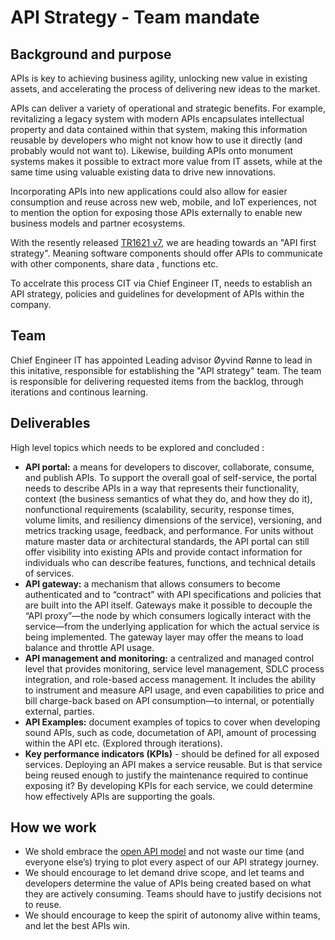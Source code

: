 # API Strategy - Team mandate

## Background and purpose

APIs is key to achieving business agility, unlocking new value in existing assets, and accelerating the process of delivering new ideas to the market.

APIs can deliver a variety of operational and strategic benefits. For example, revitalizing a legacy system with modern APIs encapsulates intellectual property and data contained within that system, making this information reusable by developers who might not know how to use it directly (and probably would not want to). Likewise, building APIs onto monument systems makes it possible to extract more value from IT assets, while at the same time using valuable existing data to drive new innovations.

Incorporating APIs into new applications could also allow for easier consumption and reuse across new web, mobile, and IoT experiences, not to mention the option for exposing those APIs externally to enable new business models and partner ecosystems.

With the resently released [TR1621 v7](), we are heading towards an "API first strategy". Meaning software components should offer APIs to communicate with other components, share data , functions etc.

To accelrate this process CIT via Chief Engineer IT, needs to establish an API strategy, policies and guidelines for development of APIs within the company.

## Team

Chief Engineer IT has appointed Leading advisor Øyvind Rønne to lead in this initative, responsible for establishing the "API strategy" team. The team is responsible for delivering requested items from the backlog, through iterations and continous learning.

## Deliverables

High level topics which needs to be explored and concluded :

- **API portal:** a means for developers to discover, collaborate, consume, and publish APIs. To support the overall goal of self-service, the portal needs to describe APIs in a way that represents their functionality, context (the business semantics of what they do, and how they do it), nonfunctional requirements (scalability, security, response times, volume limits, and resiliency dimensions of the service), versioning, and metrics tracking usage, feedback, and performance. For units without mature master data or architectural standards, the API portal can still offer visibility into existing APIs and provide contact information for individuals who can describe features, functions, and technical details of services.
- **API gateway:** a mechanism that allows consumers to become authenticated and to “contract” with API specifications and policies that are built into the API itself. Gateways make it possible to decouple the “API proxy”—the node by which consumers logically interact with the service—from the underlying application for which the actual service is being implemented. The gateway layer may offer the means to load balance and throttle API usage.
- **API management and monitoring:** a centralized and managed control level that provides monitoring, service level management, SDLC process integration, and role-based access management. It includes the ability to instrument and measure API usage, and even capabilities to price and bill charge-back based on API consumption—to internal, or potentially external, parties.
- **API Examples:** document examples of topics to cover when developing sound APIs, such as code, documetation of API, amount of processing within the API etc. (Explored through iterations).
- **Key performance indicators (KPIs)** - should be defined for all exposed services. Deploying an API makes a service reusable. But is that service being reused enough to justify the maintenance required to continue exposing
it? By developing KPIs for each service, we could determine how effectively APIs are supporting the goals.


## How we work

- We shold embrace the [open API model](https://www.openapis.org/) and not waste our time (and everyone else’s) trying to plot every aspect of our API strategy journey.
- We should encourage to let demand drive scope, and let teams and developers determine the value of APIs being created based on what they are actively consuming. Teams should have to justify decisions not to reuse.
- We should encourage to keep the spirit of autonomy alive within teams, and let the best APIs win.
